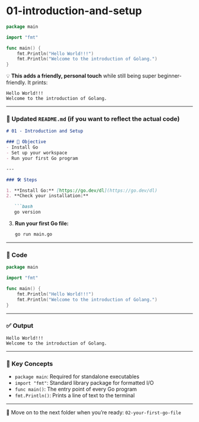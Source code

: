 # 01-introduction-and-setup

```go
package main

import "fmt"

func main() {
    fmt.Println("Hello World!!!")
    fmt.Println("Welcome to the introduction of Golang.")
}
```

💡 **This adds a friendly, personal touch** while still being super beginner-friendly. It prints:

```
Hello World!!!
Welcome to the introduction of Golang.
```

---

### 📝 Updated `README.md` (if you want to reflect the actual code)

```markdown
# 01 - Introduction and Setup

### 🎯 Objective
- Install Go
- Set up your workspace
- Run your first Go program

---

### 🛠️ Steps

1. **Install Go:** [https://go.dev/dl](https://go.dev/dl)
2. **Check your installation:**

   ```bash
   go version
   ```

3. **Run your first Go file:**

   ```bash
   go run main.go
   ```

---

### 📄 Code

```go
package main

import "fmt"

func main() {
    fmt.Println("Hello World!!!")
    fmt.Println("Welcome to the introduction of Golang.")
}
```

---

### ✅ Output

```
Hello World!!!
Welcome to the introduction of Golang.
```

---

### 🧠 Key Concepts

- `package main`: Required for standalone executables
- `import "fmt"`: Standard library package for formatted I/O
- `func main()`: The entry point of every Go program
- `fmt.Println()`: Prints a line of text to the terminal

---

🔁 Move on to the next folder when you’re ready: `02-your-first-go-file`
```
